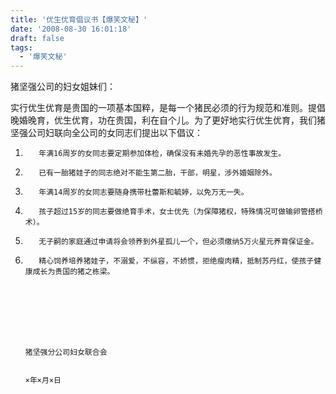 ```yaml
---
title: '优生优育倡议书【爆笑文秘】'
date: '2008-08-30 16:01:18'
draft: false
tags:
  - '爆笑文秘'
---
```


猪坚强公司的妇女姐妹们：

实行优生优育是贵国的一项基本国粹，是每一个猪民必须的行为规范和准则。提倡晚婚晚育，优生优育，功在贵国，利在自个儿。为了更好地实行优生优育，我们猪坚强公司妇联向全公司的女同志们提出以下倡议：

1.        年满16周岁的女同志要定期参加体检，确保没有未婚先孕的恶性事故发生。

2.        已有一胎猪娃子的同志绝对不能生第二胎，干部，明星，涉外婚姻除外。

3.        年满14周岁的女同志要随身携带杜蕾斯和毓婷，以免万无一失。

4.        孩子超过15岁的同志要做绝育手术，女士优先（为保障猪权，特殊情况可做输卵管搭桥术）。

5.        无子嗣的家庭通过申请将会领养到外星孤儿一个，但必须缴纳5万火星元养育保证金。

6.        精心饲养培养猪娃子，不溺爱，不纵容，不娇惯，拒绝瘦肉精，抵制苏丹红，使孩子健康成长为贵国的猪之栋梁。







                                                                                                                猪坚强分公司妇女联合会

                                                                                                                       ×年×月×日
